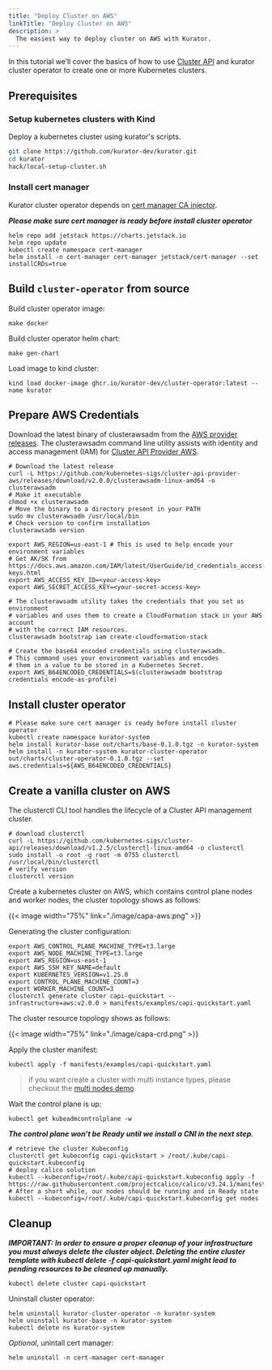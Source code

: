 ```yaml
---
title: "Deploy Cluster on AWS"
linkTitle: "Deploy Cluster on AWS"
description: >
  The easiest way to deploy cluster on AWS with Kurator.
---
```


In this tutorial we’ll cover the basics of how to use [Cluster API](https://cluster-api.sigs.k8s.io) and kurator cluster operator to create one or more Kubernetes clusters.

## Prerequisites

### Setup kubernetes clusters with Kind

Deploy a kubernetes cluster using kurator's scripts.

```bash
git clone https://github.com/kurator-dev/kurator.git
cd kurator
hack/local-setup-cluster.sh
```

### Install cert manager

Kurator cluster operator depends on [cert manager CA injector](https://cert-manager.io/docs/concepts/ca-injector).

***Please make sure cert manager is ready before install cluster operator***

```console
helm repo add jetstack https://charts.jetstack.io
helm repo update
kubectl create namespace cert-manager
helm install -n cert-manager cert-manager jetstack/cert-manager --set installCRDs=true
```

## Build `cluster-operator` from source

Build cluster operator image:

```console
make docker
```

Build cluster operator helm chart:

```console
make gen-chart
```

Load image to kind cluster:

```console
kind load docker-image ghcr.io/kurator-dev/cluster-operator:latest --name kurator
```

## Prepare AWS Credentials

Download the latest binary of clusterawsadm from the [AWS provider releases](https://github.com/kubernetes-sigs/cluster-api-provider-aws/releases/tag/v2.0.0). The clusterawsadm command line utility assists with identity and access management (IAM) for [Cluster API Provider AWS](https://cluster-api-aws.sigs.k8s.io/).

```console
# Download the latest release
curl -L https://github.com/kubernetes-sigs/cluster-api-provider-aws/releases/download/v2.0.0/clusterawsadm-linux-amd64 -o clusterawsadm
# Make it executable
chmod +x clusterawsadm
# Move the binary to a directory present in your PATH
sudo mv clusterawsadm /usr/local/bin
# Check version to confirm installation
clusterawsadm version

export AWS_REGION=us-east-1 # This is used to help encode your environment variables
# Get AK/SK from https://docs.aws.amazon.com/IAM/latest/UserGuide/id_credentials_access-keys.html
export AWS_ACCESS_KEY_ID=<your-access-key>
export AWS_SECRET_ACCESS_KEY=<your-secret-access-key>

# The clusterawsadm utility takes the credentials that you set as environment
# variables and uses them to create a CloudFormation stack in your AWS account
# with the correct IAM resources.
clusterawsadm bootstrap iam create-cloudformation-stack

# Create the base64 encoded credentials using clusterawsadm.
# This command uses your environment variables and encodes
# them in a value to be stored in a Kubernetes Secret.
export AWS_B64ENCODED_CREDENTIALS=$(clusterawsadm bootstrap credentials encode-as-profile)
```

## Install cluster operator

```console
# Please make sure cert manager is ready before install cluster operator
kubectl create namespace kurator-system
helm install kurator-base out/charts/base-0.1.0.tgz -n kurator-system
helm install -n kurator-system kurator-cluster-operator out/charts/cluster-operator-0.1.0.tgz --set aws.credentials=${AWS_B64ENCODED_CREDENTIALS}
```

## Create a vanilla cluster on AWS

The clusterctl CLI tool handles the lifecycle of a Cluster API management cluster.

```console
# download clusterctl
curl -L https://github.com/kubernetes-sigs/cluster-api/releases/download/v1.2.5/clusterctl-linux-amd64 -o clusterctl
sudo install -o root -g root -m 0755 clusterctl /usr/local/bin/clusterctl
# verify version
clusterctl version
```

Create a kubernetes cluster on AWS, which contains control plane nodes and worker nodes, the cluster topology shows as follows:

{{< image width="75%"
    link="./image/capa-aws.png"
    >}}

Generating the cluster configuration:

```console
export AWS_CONTROL_PLANE_MACHINE_TYPE=t3.large
export AWS_NODE_MACHINE_TYPE=t3.large
export AWS_REGION=us-east-1
export AWS_SSH_KEY_NAME=default
export KUBERNETES_VERSION=v1.25.0
export CONTROL_PLANE_MACHINE_COUNT=3
export WORKER_MACHINE_COUNT=3
clusterctl generate cluster capi-quickstart --infrastructure=aws:v2.0.0 > manifests/examples/capi-quickstart.yaml
```

The cluster resource topology shows as follows:

{{< image width="75%"
    link="./image/capa-crd.png"
    >}}


Apply the cluster manifest:

```console
kubectl apply -f manifests/examples/capi-quickstart.yaml
```

> if you want create a cluster with multi instance types, please checkout the [multi nodes demo](https://github.com/kurator-dev/kurator/blob/main/manifests/examples/multi-tenancy/capi-nodes.yaml)

Wait the control plane is up:

```console
kubectl get kubeadmcontrolplane -w
```

***The control plane won’t be Ready until we install a CNI in the next step.***

```console
# retrieve the cluster Kubeconfig 
clusterctl get kubeconfig capi-quickstart > /root/.kube/capi-quickstart.kubeconfig
# deploy calico solution
kubectl --kubeconfig=/root/.kube/capi-quickstart.kubeconfig apply -f https://raw.githubusercontent.com/projectcalico/calico/v3.24.1/manifests/calico.yaml
# After a short while, our nodes should be running and in Ready state
kubectl --kubeconfig=/root/.kube/capi-quickstart.kubeconfig get nodes
```

## Cleanup

***IMPORTANT: In order to ensure a proper cleanup of your infrastructure you must always delete the cluster object. Deleting the entire cluster template with kubectl delete -f capi-quickstart.yaml might lead to pending resources to be cleaned up manually.***

```console
kubectl delete cluster capi-quickstart
```

Uninstall cluster operator:

```console
helm uninstall kurator-cluster-operator -n kurator-system 
helm uninstall kurator-base -n kurator-system
kubectl delete ns kurator-system
```

*Optional*, unintall cert manager:

```console
helm uninstall -n cert-manager cert-manager
```

